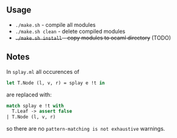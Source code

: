 Usage
---

* `./make.sh` - compile all modules
* `./make.sh clean` - delete compiled modules
* ~~`./make.sh install` - copy modules to ocaml directory~~ (TODO)


Notes
-----

In `splay.ml` all occurences of
```ocaml
let T.Node (l, v, r) = splay e !t in
```

are replaced with:

```ocaml
match splay e !t with
  T.Leaf -> assert false
| T.Node (l, v, r)
```


so there are no `pattern-matching is not exhaustive` warnings.
